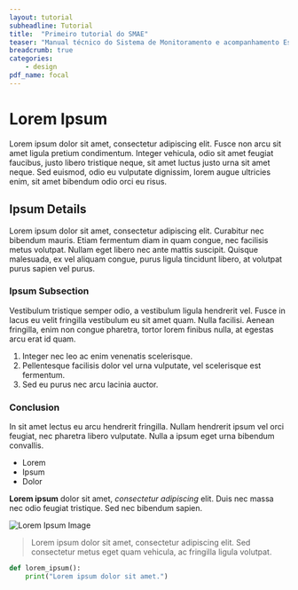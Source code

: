 ```yaml
---
layout: tutorial
subheadline: Tutorial
title:  "Primeiro tutorial do SMAE"
teaser: "Manual técnico do Sistema de Monitoramento e acompanhamento Estratégico."
breadcrumb: true
categories:
    - design
pdf_name: focal
---
```

# Lorem Ipsum

Lorem ipsum dolor sit amet, consectetur adipiscing elit. Fusce non arcu sit amet ligula pretium condimentum. Integer vehicula, odio sit amet feugiat faucibus, justo libero tristique neque, sit amet luctus justo urna sit amet neque. Sed euismod, odio eu vulputate dignissim, lorem augue ultricies enim, sit amet bibendum odio orci eu risus.

## Ipsum Details

Lorem ipsum dolor sit amet, consectetur adipiscing elit. Curabitur nec bibendum mauris. Etiam fermentum diam in quam congue, nec facilisis metus volutpat. Nullam eget libero nec ante mattis suscipit. Quisque malesuada, ex vel aliquam congue, purus ligula tincidunt libero, at volutpat purus sapien vel purus.

### Ipsum Subsection

Vestibulum tristique semper odio, a vestibulum ligula hendrerit vel. Fusce in lacus eu velit fringilla vestibulum eu sit amet quam. Nulla facilisi. Aenean fringilla, enim non congue pharetra, tortor lorem finibus nulla, at egestas arcu erat id quam.

1. Integer nec leo ac enim venenatis scelerisque.
2. Pellentesque facilisis dolor vel urna vulputate, vel scelerisque est fermentum.
3. Sed eu purus nec arcu lacinia auctor.

### Conclusion

In sit amet lectus eu arcu hendrerit fringilla. Nullam hendrerit ipsum vel orci feugiat, nec pharetra libero vulputate. Nulla a ipsum eget urna bibendum convallis.

* Lorem
* Ipsum
* Dolor

**Lorem ipsum** dolor sit amet, *consectetur adipiscing* elit. Duis nec massa nec odio feugiat tristique. Sed nec bibendum sapien.

![Lorem Ipsum Image](https://via.placeholder.com/300)

> Lorem ipsum dolor sit amet, consectetur adipiscing elit. Sed consectetur metus eget quam vehicula, ac fringilla ligula volutpat.

```python
def lorem_ipsum():
    print("Lorem ipsum dolor sit amet.")




